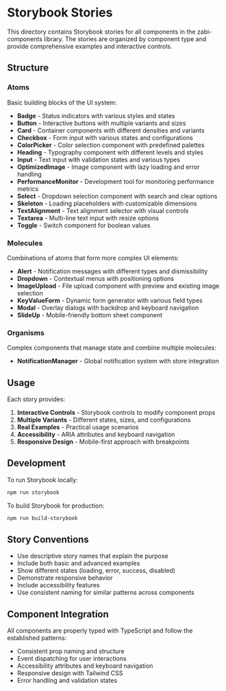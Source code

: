 # Storybook Stories

This directory contains Storybook stories for all components in the zabi-components library. The stories are organized by component type and provide comprehensive examples and interactive controls.

## Structure

### Atoms
Basic building blocks of the UI system:

- **Badge** - Status indicators with various styles and states
- **Button** - Interactive buttons with multiple variants and sizes
- **Card** - Container components with different densities and variants
- **Checkbox** - Form input with various states and configurations
- **ColorPicker** - Color selection component with predefined palettes
- **Heading** - Typography component with different levels and styles
- **Input** - Text input with validation states and various types
- **OptimizedImage** - Image component with lazy loading and error handling
- **PerformanceMonitor** - Development tool for monitoring performance metrics
- **Select** - Dropdown selection component with search and clear options
- **Skeleton** - Loading placeholders with customizable dimensions
- **TextAlignment** - Text alignment selector with visual controls
- **Textarea** - Multi-line text input with resize options
- **Toggle** - Switch component for boolean values

### Molecules
Combinations of atoms that form more complex UI elements:

- **Alert** - Notification messages with different types and dismissibility
- **Dropdown** - Contextual menus with positioning options
- **ImageUpload** - File upload component with preview and existing image selection
- **KeyValueForm** - Dynamic form generator with various field types
- **Modal** - Overlay dialogs with backdrop and keyboard navigation
- **SlideUp** - Mobile-friendly bottom sheet component

### Organisms
Complex components that manage state and combine multiple molecules:

- **NotificationManager** - Global notification system with store integration

## Usage

Each story provides:

1. **Interactive Controls** - Storybook controls to modify component props
2. **Multiple Variants** - Different states, sizes, and configurations
3. **Real Examples** - Practical usage scenarios
4. **Accessibility** - ARIA attributes and keyboard navigation
5. **Responsive Design** - Mobile-first approach with breakpoints

## Development

To run Storybook locally:

```bash
npm run storybook
```

To build Storybook for production:

```bash
npm run build-storybook
```

## Story Conventions

- Use descriptive story names that explain the purpose
- Include both basic and advanced examples
- Show different states (loading, error, success, disabled)
- Demonstrate responsive behavior
- Include accessibility features
- Use consistent naming for similar patterns across components

## Component Integration

All components are properly typed with TypeScript and follow the established patterns:

- Consistent prop naming and structure
- Event dispatching for user interactions
- Accessibility attributes and keyboard navigation
- Responsive design with Tailwind CSS
- Error handling and validation states
